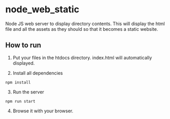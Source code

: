 # node_web_static
Node JS web server to display directory contents. This will display the html file and all the assets as they should so that it becomes a static website.

## How to run
1. Put your files in the htdocs directory. index.html will automatically displayed.

2. Install all dependencies 
```
npm install
```
3. Run the server 
```
npm run start
```
4. Browse it with your browser.